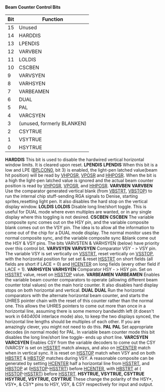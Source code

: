 **Beam Counter Control Bits**

|Bit| Function  |
|---|---  |
|15| Unused  |
|14| HARDDIS  |
|13| LPENDIS  |
|12| VARVBEN  |
|11| LOLDIS  |
|10| CSCBEN  |
|9| VARVSYEN  |
|8| VARHSYEN  |
|7| VARBEAMEN  |
|6| DUAL  |
|5| PAL  |
|4| VARCSYEN  |
|3| (unused, formerly BLANKEN)  |
|2| CSYTRUE  |
|1| VSYTRUE  |
|0| HSYTRUE|

**HARDDIS** This bit is used to disable the hardwired vertical horizontal window limits. It is cleared upon reset. **LPENDIS** **LPENDIS** When this bit is a low and LPE ([BPLCON0](/hardware:bplcon0), bit 3) is enabled, the light-pen latched value(beam hit position) will be read by [VHPOSR](/hardware:vhposr), [VPOSR](/hardware:vposr) and [HHPOSR](/hardware:hhposw). When the bit is a high the light-pen latched value is ignored and the actual beam counter position is read by [VHPOSR](/hardware:vhposr), [VPOSR](/hardware:vposr), and [HHPOSR](/hardware:hhposw). **VARVBEN** **VARVBEN** Use the comparator generated vertical blank (from [VBSTRT](/hardware:vbstrt), [VBSTOP](/hardware:vbstrt)) to run the internal chip stuff-sending RGA signals to Denise, starting sprites,resetting light pen. It also disables the hard stop on the vertical display window. **LOLDIS** **LOLDIS** Disable long line/short toggle. This is useful for DUAL mode where even multiples are wanted, or in any single display where this toggling is not desired. **CSCBEN** **CSCBEN** The variable composite sync comes out on the HSY pin, and the variable composite blank comes out on the VSY pin. The idea is to allow all the information to come out of the chip for a DUAL mode display. The normal monitor uses the normal composite sync, and the variable composite sync  &blank come out the HSY & VSY pins. The bits VARVSTEN & VARHSYEN (below) have priority over this control bit. **VARVSYEN** **VARVSYEN** Comparator VSY - > VSY pin. The variable VSY is set vertically on [VSSTRT](/hardware:vsstrt), reset vertically on [VSSTOP](/hardware:vtotal), with the horizontal position for set set & reset [HSSTRT](/hardware:hsstrt) on short fields (all fields are short if LACE = 0) and [HCENTER](/hardware:hcenter) on long fields (every other field if LACE = 1). **VARHSYEN** **VARHSYEN** Comparator HSY - > HSY pin. Set on [HSSTRT](/hardware:hsstrt) value, reset on [HSSTOP](/hardware:hsstrt) value. **VARBEAMEN** **VARBEAMEN** Enables the variable beam counter comparators to operate (allowing different beam counter total values) on the main horiz counter. It also disables hard display stops on both horizontal and vertical. **DUAL** **DUAL** Run the horizontal comparators with the alternate horizontal beam counter, and starts the UHRES pointer chain with the reset of this counter rather than the normal one. This allows the UHRES pointers to come out more than once in a horizontal line, assuming there is some memory bandwidth left (it doesn't work in 640*400*4 interlace mode) also, to keep the two displays synced, the horizontal line lengths should be multiples of each other. If you are amazingly clever, you might not need to do this. **PAL** **PAL** Set appropriate decodes (in normal mode) for PAL. In variable beam counter mode this bit disables the long line/short line toggle- ends up short line. **VARCSYEN** **VARCSYEN** Enables CSY from the variable decoders to come out the CSY (VARCSY is set on [HSSTRT](/hardware:hsstrt) match always, and also on [HCENTER](/hardware:hcenter) match when in vertical sync. It is reset on [HSSTOP](/hardware:hsstop) match when VSY and on both [HBSTRT](/hardware:hbstrt) & [HBSTOP](/hardware:hbstrt) matches during VSY. A reasonable composite can be generated by setting [HCENTER](/hardware:hcenter) half a horizontal line from [HSSTRT](/hardware:hsstrt), and [HBSTOP](/hardware:hbstrt) at ([HSSTOP](/hardware:hsstop)-[HSSTRT](/hardware:hsstrt)) before [HCENTER](/hardware:hcenter), with [HBSTRT](/hardware:hbstrt) at ( [HSSTOP](/hardware:hsstop)-[HSSTRT](/hardware:hsstrt)) before [HSSTRT](/hardware:hsstrt). **HSYTRUE, VSYTRUE, CSYTRUE** **HSYTRUE, VSYTRUE, CSYTRUE** These change the polarity of the HSY*, VSY*,  & CSY* pins to HSY, VSY, & CSY respectively for input and output.

